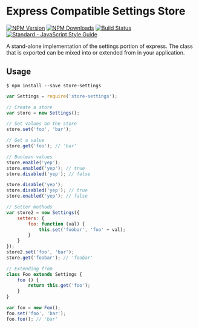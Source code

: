 # Express Compatible Settings Store

[![NPM Version][npm-image]][npm-url]
[![NPM Downloads][downloads-image]][downloads-url]
[![Build Status](https://travis-ci.org/wesleytodd/store-settings.svg?branch=master)](https://travis-ci.org/wesleytodd/store-settings)
[![Standard - JavaScript Style Guide](https://img.shields.io/badge/code_style-standard-brightgreen.svg)](http://standardjs.com/)

A stand-alone implementation of the settings portion of express.  The class that is exported can be mixed into or extended from in your application.

## Usage

```
$ npm install --save store-settings
```

```javascript
var Settings = require('store-settings');

// Create a store
var store = new Settings();

// Set values on the store
store.set('foo', 'bar');

// Get a value
store.get('foo'); // 'bar'

// Boolean values
store.enable('yep');
store.enabled('yep'); // true
store.disabled('yep'); // false

store.disable('yep');
store.disabled('yep'); // true
store.enabled('yep'); // false

// Setter methods
var store2 = new Settings({
	setters: {
		foo: function (val) {
			this.set('foobar', 'foo' + val);
		}
	}
});
store2.set('foo', 'bar');
store.get('foobar'); // 'foobar'

// Extending from
class Foo extends Settings {
	foo () {
		return this.get('foo');
	}
}

var foo = new Foo();
foo.set('foo', 'bar');
foo.foo(); // 'bar'
```

[npm-image]: https://img.shields.io/npm/v/store-settings.svg
[npm-url]: https://npmjs.org/package/store-settings
[downloads-image]: https://img.shields.io/npm/dm/store-settings.svg
[downloads-url]: https://npmjs.org/package/store-settings
